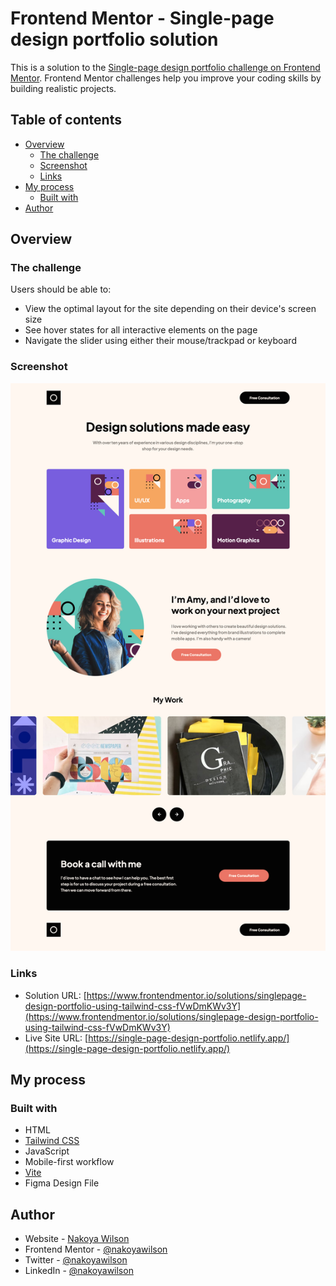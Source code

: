 # Frontend Mentor - Single-page design portfolio solution

This is a solution to the [Single-page design portfolio challenge on Frontend Mentor](https://www.frontendmentor.io/challenges/singlepage-design-portfolio-2MMhyhfKVo). Frontend Mentor challenges help you improve your coding skills by building realistic projects.

## Table of contents

- [Overview](#overview)
  - [The challenge](#the-challenge)
  - [Screenshot](#screenshot)
  - [Links](#links)
- [My process](#my-process)
  - [Built with](#built-with)
- [Author](#author)

## Overview

### The challenge

Users should be able to:

- View the optimal layout for the site depending on their device's screen size
- See hover states for all interactive elements on the page
- Navigate the slider using either their mouse/trackpad or keyboard

### Screenshot

![](./screenshot.png)

### Links

- Solution URL: [https://www.frontendmentor.io/solutions/singlepage-design-portfolio-using-tailwind-css-fVwDmKWv3Y](https://www.frontendmentor.io/solutions/singlepage-design-portfolio-using-tailwind-css-fVwDmKWv3Y)
- Live Site URL: [https://single-page-design-portfolio.netlify.app/](https://single-page-design-portfolio.netlify.app/)

## My process

### Built with

- HTML
- [Tailwind CSS](https://tailwindcss.com/)
- JavaScript
- Mobile-first workflow
- [Vite](https://vitejs.dev/)
- Figma Design File

## Author

- Website - [Nakoya Wilson](https://nakoyawilson.netlify.app/)
- Frontend Mentor - [@nakoyawilson](https://www.frontendmentor.io/profile/nakoyawilson)
- Twitter - [@nakoyawilson](https://twitter.com/nakoyawilson)
- LinkedIn - [@nakoyawilson](https://www.linkedin.com/in/nakoyawilson/)
